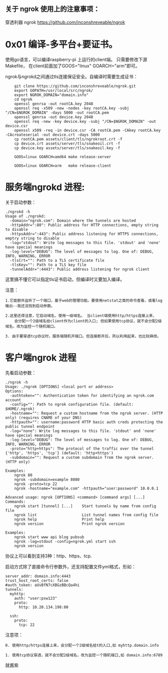 关于 ngrok 使用上的注意事项：
----
穿透利器 ngrok <https://github.com/inconshreveable/ngrok>


0x01 编译-多平台+要证书。
===
使用go语言，可以编译raspberry-pi 上运行的client端。
只需要修改下源Makefile， 在client前面加了GOOS="linux" GOARCH="arm"即可。

ngrok与ngrokd之间通过tls连接保证安全。自编译时需要生成证书：

		git clone https://github.com/inconshreveable/ngrok.git
		export GOPATH=/usr/local/src/ngrok/
		export NGROK_DOMAIN="domain.info"
		cd ngrok
		openssl genrsa -out rootCA.key 2048
		openssl req -x509 -new -nodes -key rootCA.key -subj "/CN=$NGROK_DOMAIN" -days 5000 -out rootCA.pem
		openssl genrsa -out device.key 2048
		openssl req -new -key device.key -subj "/CN=$NGROK_DOMAIN" -out device.csr
		openssl x509 -req -in device.csr -CA rootCA.pem -CAkey rootCA.key -CAcreateserial -out device.crt -days 5000
		cp rootCA.pem assets/client/tls/ngrokroot.crt -f
		cp device.crt assets/server/tls/snakeoil.crt -f
		cp device.key assets/server/tls/snakeoil.key -f
	
		GOOS=linux GOARCH=amd64 make release-server
	
		GOOS=linux GOARCH=arm   make release-client

服务端ngrokd 进程:
===
关于启动参数：

	./ngrokd -h
	Usage of ./ngrokd:
	  -domain="ngrok.com": Domain where the tunnels are hosted
	  -httpAddr=":80": Public address for HTTP connections, empty string to disable
	  -httpsAddr=":443": Public address listening for HTTPS connections, emptry string to disable
	  -log="stdout": Write log messages to this file. 'stdout' and 'none' have special meanings
	  -log-level="DEBUG": The level of messages to log. One of: DEBUG, INFO, WARNING, ERROR
	  -tlsCrt="": Path to a TLS certificate file
	  -tlsKey="": Path to a TLS key file
	  -tunnelAddr=":4443": Public address listening for ngrok client

这里搞不懂它可以指定tls证书启动，但编译时又要加入编译。

注意：

	1.它能额外监听了一个端口，基于web的管理功能。要使用netstat之类的命令查看，或看log输出--我还没找到启动参数。

	2.这里还得注意，它启动域名，使用一级域名。 当client端使用http/https连接上来，
		会分配一个2级域名给client作为client的入口; 但如果使用tcp协议，就不会分配2级域名，改为监控一个随机端口。

	3. 由于要穿透tcp协议时，服务端随机开端口。但连接断开后，所以利用起来，也比较麻烦。

客户端ngrok 进程
===
先看启动参数：

	./ngrok -h
	Usage: ./ngrok [OPTIONS] <local port or address>
	Options:
	  -authtoken="": Authentication token for identifying an ngrok.com account
	  -config="": Path to ngrok configuration file. (default: $HOME/.ngrok)
	  -hostname="": Request a custom hostname from the ngrok server. (HTTP only) (requires CNAME of your DNS)
	  -httpauth="": username:password HTTP basic auth creds protecting the public tunnel endpoint
	  -log="none": Write log messages to this file. 'stdout' and 'none' have special meanings
	  -log-level="DEBUG": The level of messages to log. One of: DEBUG, INFO, WARNING, ERROR
	  -proto="http+https": The protocol of the traffic over the tunnel {'http', 'https', 'tcp'} (default: 'http+https')
	  -subdomain="": Request a custom subdomain from the ngrok server. (HTTP only)

	Examples:
		ngrok 80
		ngrok -subdomain=example 8080
		ngrok -proto=tcp 22
		ngrok -hostname="example.com" -httpauth="user:password" 10.0.0.1

	Advanced usage: ngrok [OPTIONS] <command> [command args] [...]
	Commands:
		ngrok start [tunnel] [...]    Start tunnels by name from config file
		ngrok list                    List tunnel names from config file
		ngrok help                    Print help
		ngrok version                 Print ngrok version

	Examples:
		ngrok start www api blog pubsub
		ngrok -log=stdout -config=ngrok.yml start ssh
		ngrok version

协议上可以看到支持3种：http、https、tcp.

启动方式除了直接命令行参数外，还支持配置文件yml格式，形如：

	server_addr: domain.info:4443
	trust_host_root_certs: false
	#auth_token: aUvBfN7cXBGzBBcQa4hi
	tunnels:
	  myhttp:
	    auth: "user:psw123"
	    proto:
	      http: 10.20.134.198:80

	  ssh:
	    proto:
	      tcp: 22

注意项：

	0. 使用http/https连接上来，会分配一个2级域名给t的入口,如 myhttp.domain.info

	1. 使用tcp协议穿透，就不会分配2级域名，改为监控一个随机端口,如 domain.info:6789

就酱紫
